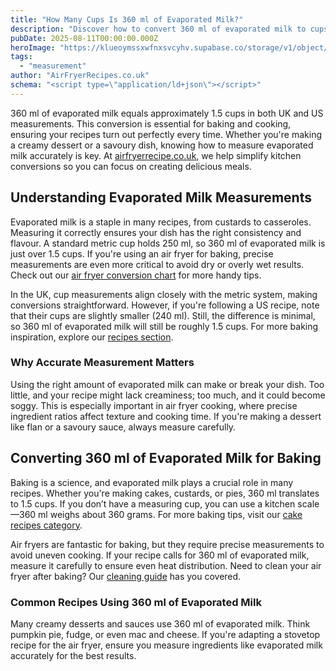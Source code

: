 ```yaml
---
title: "How Many Cups Is 360 ml of Evaporated Milk?"
description: "Discover how to convert 360 ml of evaporated milk to cups for perfect baking and cooking every time. Includes UK and US measurements."
pubDate: 2025-08-11T00:00:00.000Z
heroImage: "https://klueoymssxwfnxsvcyhv.supabase.co/storage/v1/object/public/md/how-many-cups-is-360-ml-of-evaporated-milk-7e1e4d09.webp"
tags:
  - "measurement"
author: "AirFryerRecipes.co.uk"
schema: "<script type=\"application/ld+json\"></script>"
---
```


<p>360 ml of evaporated milk equals approximately 1.5 cups in both UK and US measurements. This conversion is essential for baking and cooking, ensuring your recipes turn out perfectly every time. Whether you're making a creamy dessert or a savoury dish, knowing how to measure evaporated milk accurately is key. At <a href=https://www.airfryerrecipe.co.uk>airfryerrecipe.co.uk</a>, we help simplify kitchen conversions so you can focus on creating delicious meals.</p>  

<h2>Understanding Evaporated Milk Measurements</h2>  
<p>Evaporated milk is a staple in many recipes, from custards to casseroles. Measuring it correctly ensures your dish has the right consistency and flavour. A standard metric cup holds 250 ml, so 360 ml of evaporated milk is just over 1.5 cups. If you're using an air fryer for baking, precise measurements are even more critical to avoid dry or overly wet results. Check out our <a href=https://www.airfryerrecipe.co.uk/air-fryer-conversion-chart>air fryer conversion chart</a> for more handy tips.</p>  

<p>In the UK, cup measurements align closely with the metric system, making conversions straightforward. However, if you're following a US recipe, note that their cups are slightly smaller (240 ml). Still, the difference is minimal, so 360 ml of evaporated milk will still be roughly 1.5 cups. For more baking inspiration, explore our <a href=https://www.airfryerrecipe.co.uk/recipes>recipes section</a>.</p>  

<h3>Why Accurate Measurement Matters</h3>  
<p>Using the right amount of evaporated milk can make or break your dish. Too little, and your recipe might lack creaminess; too much, and it could become soggy. This is especially important in air fryer cooking, where precise ingredient ratios affect texture and cooking time. If you're making a dessert like flan or a savoury sauce, always measure carefully.</p>  

<h2>Converting 360 ml of Evaporated Milk for Baking</h2>  
<p>Baking is a science, and evaporated milk plays a crucial role in many recipes. Whether you're making cakes, custards, or pies, 360 ml translates to 1.5 cups. If you don’t have a measuring cup, you can use a kitchen scale—360 ml weighs about 360 grams. For more baking tips, visit our <a href=https://www.airfryerrecipe.co.uk/recipe-category/cakes>cake recipes category</a>.</p>  

<p>Air fryers are fantastic for baking, but they require precise measurements to avoid uneven cooking. If your recipe calls for 360 ml of evaporated milk, measure it carefully to ensure even heat distribution. Need to clean your air fryer after baking? Our <a href=https://www.airfryerrecipe.co.uk/air-fryer-cleaner>cleaning guide</a> has you covered.</p>  

<h3>Common Recipes Using 360 ml of Evaporated Milk</h3>  
<p>Many creamy desserts and sauces use 360 ml of evaporated milk. Think pumpkin pie, fudge, or even mac and cheese. If you're adapting a stovetop recipe for the air fryer, ensure you measure ingredients like evaporated milk accurately for the best results.</p>
